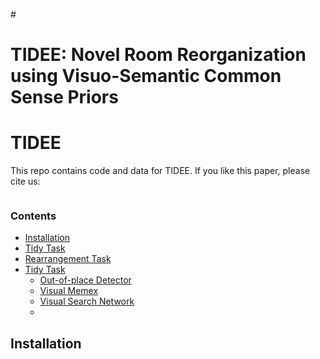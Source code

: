 #<h1 align="left">
    TIDEE: Novel Room Reorganization using Visuo-Semantic Common Sense Priors
</h1>

# TIDEE
This repo contains code and data for TIDEE. If you like this paper, please cite us:
```
```

### Contents
<!--
# To create the table of contents, move the [TOC] line outside of this comment
# and then run the below Python block.
[TOC]
import markdown
with open("README.md", "r") as f:
    a = markdown.markdown(f.read(), extensions=["toc"])
    print(a[:a.index("</div>") + 6])
-->
<div class="toc">
<ul>
<li><a href="#-installation">Installation</a></li>
<li><a href="#-tidy-task"> Tidy Task </a></li>
<li><a href="#-rearrangement-task"> Rearrangement Task </a></li>
<li><a href="#-tidy-task"> Tidy Task </a><ul>
<li><a href="#-detector"> Out-of-place Detector</a></li>
<li><a href="#-visual-memex"> Visual Memex</a></li>
<li><a href="#-visual-search-network"> Visual Search Network</a></li>
<li><a href="#-the-walkthrough-task-and-unshuffle-task-classes"> </a></li>
</ul>
</li>
</div>

## Installation

